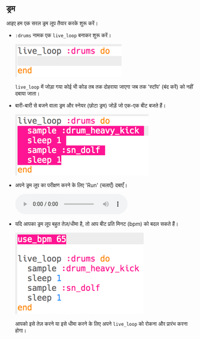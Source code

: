 ## ड्रम

आइए हम एक सरल ड्रम लूप तैयार करके शुरू करें।

+ `:drums` नामक एक `live_loop` बनाकर शुरू करें।
    
    ![स्क्रीनशॉट](images/dj-drums-loop.png)
    
    `live_loop` में जोड़ा गया कोई भी कोड तब तक दोहराया जाएगा जब तक 'स्टॉप' (बंद करें) को नहीं दबाया जाता।

+ बारी-बारी से बजने वाला ड्रम और स्नेयर (छोटा ड्रम) जोड़ें जो एक-एक बीट बजते हैं।
    
    ![स्क्रीनशॉट](images/dj-drums.png)

+ अपने ड्रम लूप का परीक्षण करने के लिए 'Run' (चलाएँ) दबाएँ।
    
    <div id="audio-preview" class="pdf-hidden">
      <audio controls preload> <source src="resources/drums.mp3" type="audio/mpeg"> आपका ब्राउज़र <code>audio</code> तत्व का समर्थन नहीं करता है। </audio>
    </div>
+ यदि आपका ड्रम लूप बहुत तेज़/धीमा है, तो आप बीट प्रति मिनट (bpm) को बदल सकते हैं।
    
    ![स्क्रीनशॉट](images/dj-bpm.png)
    
    आपको इसे तेज़ करने या इसे धीमा करने के लिए अपने `live_loop` को रोकना और प्रारंभ करना होगा।